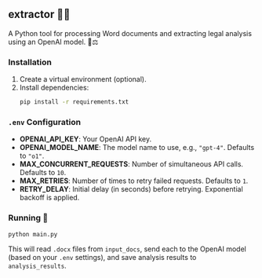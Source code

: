 ## extractor 📄✨

A Python tool for processing Word documents and extracting legal analysis using an OpenAI model. 🤖⚖️

### Installation
1. Create a virtual environment (optional).
2. Install dependencies:
   ```bash
   pip install -r requirements.txt
   ```

### `.env` Configuration
- **OPENAI_API_KEY**: Your OpenAI API key.
- **OPENAI_MODEL_NAME**: The model name to use, e.g., `"gpt-4"`. Defaults to `"o1"`.
- **MAX_CONCURRENT_REQUESTS**: Number of simultaneous API calls. Defaults to `10`.
- **MAX_RETRIES**: Number of times to retry failed requests. Defaults to `1`.
- **RETRY_DELAY**: Initial delay (in seconds) before retrying. Exponential backoff is applied.

### Running 🚀
```bash
python main.py
```
This will read `.docx` files from `input_docs`, send each to the OpenAI model (based on your `.env` settings), and save analysis results to `analysis_results`.
